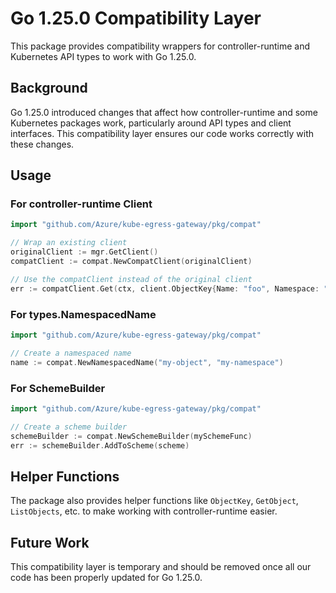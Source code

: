 # Go 1.25.0 Compatibility Layer

This package provides compatibility wrappers for controller-runtime and Kubernetes API types
to work with Go 1.25.0. 

## Background

Go 1.25.0 introduced changes that affect how controller-runtime and some Kubernetes packages work,
particularly around API types and client interfaces. This compatibility layer ensures our code
works correctly with these changes.

## Usage

### For controller-runtime Client

```go
import "github.com/Azure/kube-egress-gateway/pkg/compat"

// Wrap an existing client
originalClient := mgr.GetClient()
compatClient := compat.NewCompatClient(originalClient)

// Use the compatClient instead of the original client
err := compatClient.Get(ctx, client.ObjectKey{Name: "foo", Namespace: "bar"}, &myObj)
```

### For types.NamespacedName

```go
import "github.com/Azure/kube-egress-gateway/pkg/compat"

// Create a namespaced name
name := compat.NewNamespacedName("my-object", "my-namespace")
```

### For SchemeBuilder

```go
import "github.com/Azure/kube-egress-gateway/pkg/compat"

// Create a scheme builder
schemeBuilder := compat.NewSchemeBuilder(mySchemeFunc)
err := schemeBuilder.AddToScheme(scheme)
```

## Helper Functions

The package also provides helper functions like `ObjectKey`, `GetObject`, `ListObjects`, etc.
to make working with controller-runtime easier.

## Future Work

This compatibility layer is temporary and should be removed once all our code has been properly
updated for Go 1.25.0.
